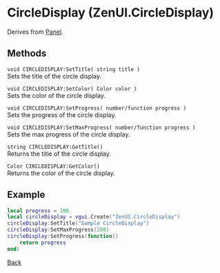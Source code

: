 # CircleDisplay (ZenUI.CircleDisplay)
Derives from [Panel](https://wiki.facepunch.com/gmod/Panel).


## Methods
`void CIRCLEDISPLAY:SetTitle( string title )`  
Sets the title of the circle display.

`void CIRCLEDISPLAY:SetColor( Color color )`  
Sets the color of the circle display.

`void CIRCLEDISPLAY:SetProgress( number/function progress )`  
Sets the progress of the circle display.

`void CIRCLEDISPLAY:SetMaxProgress( number/function progress )`  
Sets the max progress of the circle display.

`string CIRCLEDISPLAY:GetTitle()`  
Returns the title of the circle display.

`Color CIRCLEDISPLAY:GetColor()`  
Returns the color of the circle display.

## Example
```lua
local progress = 100
local circleDisplay = vgui.Create("ZenUI.CircleDisplay")
circleDisplay:SetTitle("Sample CircleDisplay")
circleDisplay:SetMaxProgress(200)
circleDisplay:SetProgress(function()
    return progress
end)
```
[Back](../main.md)